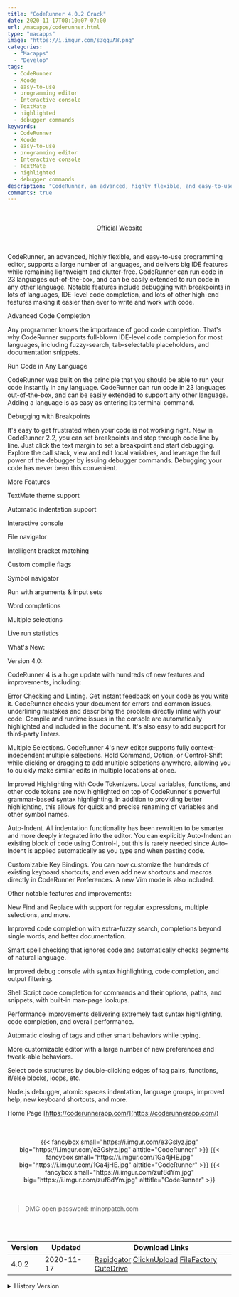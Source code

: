 ```yaml
---
title: "CodeRunner 4.0.2 Crack"
date: 2020-11-17T00:10:07-07:00
url: /macapps/coderunner.html
type: "macapps"
image: "https://i.imgur.com/s3qquAW.png"
categories:
  - "Macapps"
  - "Develop"
tags:
  - CodeRunner
  - Xcode
  - easy-to-use
  - programming editor
  - Interactive console
  - TextMate
  - highlighted
  - debugger commands
keywords:
  - CodeRunner
  - Xcode
  - easy-to-use
  - programming editor
  - Interactive console
  - TextMate
  - highlighted
  - debugger commands
description: "CodeRunner, an advanced, highly flexible, and easy-to-use programming editor, supports a large number of languages, and delivers big IDE features while remaining lightweight and clutter-free"
comments: true
---
```


<br/>
<br/>
<center>
<a href="https://coderunnerapp.com/" target="blank"><div class="border border-blue-500 rounded-lg transition duration-500 
    ease-in-out w-48 text-lg text-blue-500 text-center hover:bg-blue-500 hover:text-white">
  Official Website 
</div></a>
</center>
<br/>
<br/>

CodeRunner, an advanced, highly flexible, and easy-to-use programming editor, supports a large number of languages, and delivers big IDE features while remaining lightweight and clutter-free. CodeRunner can run code in 23 languages out-of-the-box, and can be easily extended to run code in any other language. Notable features include debugging with breakpoints in lots of languages, IDE-level code completion, and lots of other high-end features making it easier than ever to write and work with code.

Advanced Code Completion

Any programmer knows the importance of good code completion. That's why CodeRunner supports full-blown IDE-level code completion for most languages, including fuzzy-search, tab-selectable placeholders, and documentation snippets.

Run Code in Any Language

CodeRunner was built on the principle that you should be able to run your code instantly in any language. CodeRunner can run code in 23 languages out-of-the-box, and can be easily extended to support any other language. Adding a language is as easy as entering its terminal command.

Debugging with Breakpoints

It's easy to get frustrated when your code is not working right. New in CodeRunner 2.2, you can set breakpoints and step through code line by line. Just click the text margin to set a breakpoint and start debugging. Explore the call stack, view and edit local variables, and leverage the full power of the debugger by issuing debugger commands. Debugging your code has never been this convenient.

More Features

TextMate theme support

Automatic indentation support

Interactive console

File navigator

Intelligent bracket matching

Custom compile flags

Symbol navigator

Run with arguments & input sets

Word completions

Multiple selections

Live run statistics

What's New:

Version 4.0:

CodeRunner 4 is a huge update with hundreds of new features and improvements, including:

Error Checking and Linting. Get instant feedback on your code as you write it. CodeRunner checks your document for errors and common issues, underlining mistakes and describing the problem directly inline with your code. Compile and runtime issues in the console are automatically highlighted and included in the document. It's also easy to add support for third-party linters.

Multiple Selections. CodeRunner 4's new editor supports fully context-independent multiple selections. Hold Command, Option, or Control-Shift while clicking or dragging to add multiple selections anywhere, allowing you to quickly make similar edits in multiple locations at once.

Improved Highlighting with Code Tokenizers. Local variables, functions, and other code tokens are now highlighted on top of CodeRunner's powerful grammar-based syntax highlighting. In addition to providing better highlighting, this allows for quick and precise renaming of variables and other symbol names.

Auto-Indent. All indentation functionality has been rewritten to be smarter and more deeply integrated into the editor. You can explicitly Auto-Indent an existing block of code using Control-I, but this is rarely needed since Auto-Indent is applied automatically as you type and when pasting code.

Customizable Key Bindings. You can now customize the hundreds of existing keyboard shortcuts, and even add new shortcuts and macros directly in CodeRunner Preferences. A new Vim mode is also included.

Other notable features and improvements:

New Find and Replace with support for regular expressions, multiple selections, and more.

Improved code completion with extra-fuzzy search, completions beyond single words, and better documentation.

Smart spell checking that ignores code and automatically checks segments of natural language.

Improved debug console with syntax highlighting, code completion, and output filtering.

Shell Script code completion for commands and their options, paths, and snippets, with built-in man-page lookups.

Performance improvements delivering extremely fast syntax highlighting, code completion, and overall performance.

Automatic closing of tags and other smart behaviors while typing.

More customizable editor with a large number of new preferences and tweak-able behaviors.

Select code structures by double-clicking edges of tag pairs, functions, if/else blocks, loops, etc.

Node.js debugger, atomic spaces indentation, language groups, improved help, new keyboard shortcuts, and more.

Home Page [https://coderunnerapp.com/](https://coderunnerapp.com/)

<script async src="https://pagead2.googlesyndication.com/pagead/js/adsbygoogle.js"></script>
<ins class="adsbygoogle"
     style="display:block; text-align:center;"
     data-ad-layout="in-article"
     data-ad-format="fluid"
     data-ad-client="ca-pub-8746275014476192"
     data-ad-slot="5144997159"></ins>
<script>
     (adsbygoogle = window.adsbygoogle || []).push({});
</script>
<br/>
<br/>


<center>
<div class="w-full grid grid-cols-3 flex gap-2">
{{< fancybox small="https://i.imgur.com/e3Gslyz.jpg" big="https://i.imgur.com/e3Gslyz.jpg" alttitle="CodeRunner" >}}
{{< fancybox small="https://i.imgur.com/1Ga4jHE.jpg" big="https://i.imgur.com/1Ga4jHE.jpg" alttitle="CodeRunner" >}}
{{< fancybox small="https://i.imgur.com/zuf8dYm.jpg" big="https://i.imgur.com/zuf8dYm.jpg" alttitle="CodeRunner" >}}
</div>
</center>

<br/>
<br/>


> DMG open password: minorpatch.com

<br/>
<br/>
<div id="history_version" class="history_version">

| Version | Updated | Download Links |
| ---- | ---- | ---- |
| 4.0.2 | 2020-11-17 | [Rapidgator](https://ouo.io/esT5qn)   [ClicknUpload](https://ouo.io/hGoYQF)   [FileFactory](https://ouo.io/D8bl37)   [CuteDrive](https://ouo.io/b2mFk0) |
<details>
<summary>History Version</summary>

| Version | Updated | Download Links |
| ---- | ---- | ---- |
| 4.0.1 | 2020-11-12 | [Rapidgator](https://ouo.io/YKdWCO)   [ClicknUpload](https://ouo.io/aihYBTC)   [FileFactory](https://ouo.io/rSE9e3)   [CuteDrive](https://ouo.io/C7qZug) |
| 4.0 | 2020-11-10 | [Rapidgator](https://ouo.io/8yJaHP)   [ClicknUpload](https://ouo.io/LNO5rq)   [FileFactory](https://ouo.io/xJkpBW)   [CuteDrive](https://ouo.io/8vN9Tn) |
</details>

</div>
